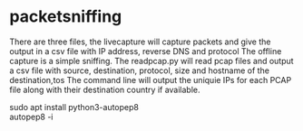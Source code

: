 # packetsniffing
There are three files, the livecapture will capture packets and give the output in a csv file with IP address, reverse DNS and protocol
The offline capture is a simple sniffing. 
The readpcap.py will read pcap files and output a csv file with source, destination, protocol, size and hostname of the destination,tos
The command line will output the uniquie IPs for each PCAP file along with their destination country if available.

sudo apt install python3-autopep8 <br/>
autopep8 -i <script>.py<br/>
sudo apt-get install python3-pandas<br/>

installing pyshark <br/>
git clone https://github.com/KimiNewt/pyshark.git<br/>
cd pyshark/src <br/>
sudo python3 setup.py install <br/>
sudo apt-get install tshark <br/>

installing scapy <br/>
git clone https://github.com/secdev/scapy.git <br/>
cd scapy <br/>
sudo python3 setup.py install <br/>

git clone git@github.com:matplotlib/matplotlib.git <br/>
cd matplotlib <br/>
python3 -m pip install -e <br/>

Running<br/>
chmod +x <script>.py<br/>
sudo ./readme.py <inputfilename.pcapng> <outputname.csv> <outputmapname.html><br/>

# Association Rule Mining with Apriori Algorithm
There is a ALM_Apriori.py file which is a Association Rule Mining w/ Apriori Algorithm code. The code extracts frequent and interesting combinations
from the captured packets and then generates strong rules out of the captured packets.

The ALM_Apriori.py can also be executed using Google Colab.

## Requirements 
pip install apriori
pip install apyori

## Support
To compute support, the formula is Support(A) = (Dataset containing (A))/(Dataset)

## Confidence
To compute confidence, the formula is Confidence(A→B) = (Dataset containing both (A and B))/(Dataset containing A)

## Lift
To compute lift, the formula is Lift(A→B) = (Confidence (A→B))/(Support (B))
